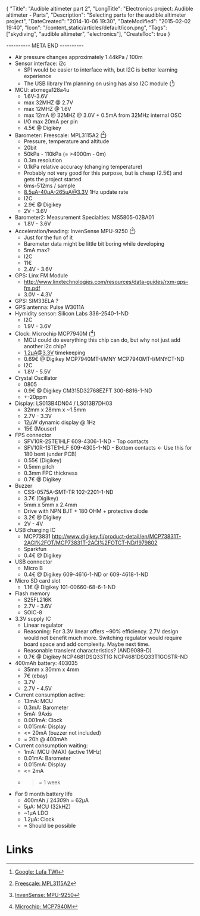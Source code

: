 {
    "Title": "Audible altimeter part 2",
    "LongTitle": "Electronics project: Audible altimeter - Parts",
    "Description": "Selecting parts for the audible altimeter project",
    "DateCreated": "2014-10-06 19:30",
    "DateModified": "2015-02-02 19:40",
    "Icon": "/content_static/articles/default/icon.png",
    "Tags": ["skydiving", "audible altimeter", "electronics"],
    "CreateToc": true
}

---------- META END ----------

* Air pressure changes approximately 1.44kPa / 100m
* Sensor interface: i2c
    * SPI would be easier to interface with, but I2C is better learning experience
    * The USB library I'm planning on using has also I2C module ([^lufa-twi])
* MCU: atxmega128a4u
    * 1.6V-3.6V
    * max 32MHZ @ 2.7V
    * max 12MHZ @ 1.6V
    * max 12mA @ 32MHZ @ 3.0V + 0.5mA from 32MHz internal OSC
    * I/O max 20mA per pin
    * 4.5€ @ Digikey
* Barometer: Freescale: MPL3115A2 ([^MPL3115A2])
    * Pressure, temperature and altitude
    * 20bit
    * 50kPa - 110kPa (= >4000m - 0m)
    * 0.3m resolution
    * 0.1kPa relative accuracy (changing temperature)
    * Probably not very good for this purpose, but is cheap (2.5€) and gets the project started
    * 6ms-512ms / sample
    * 8.5µA-40µA-265µA@3.3V 1Hz update rate
    * I2C
    * 2.9€ @ Digikey
    * 2V - 3.6V
* Barometer2: Measurement Specialties: MS5805-02BA01
    * 1.8V - 3.6V
* Acceleration/heading: InvenSense MPU-9250 ([^MPU9250])
    * Just for the fun of it
    * Barometer data might be little bit boring while developing
    * 5mA max?
    * I2C
    * 11€
    * 2.4V - 3.6V
* GPS: Linx FM Module
    * http://www.linxtechnologies.com/resources/data-guides/rxm-gps-fm.pdf
    * 3.0V - 4.3V
* GPS: SIM33ELA ?
* GPS antenna: Pulse W3011A
* Hymidity sensor: Silicon Labs 336-2540-1-ND
    * I2C
    * 1.9V - 3.6V
* Clock: Microchip MCP7940M ([^CLOCK])
    * MCU could do everything this chip can do, but why not just add another i2c chip?
    * 1.2µA@3.3V timekeeping
    * 0.69€ @ Digikey MCP7940MT-I/MNY MCP7940MT-I/MNYCT-ND
    * I2C
    * 1.8V - 5.5V
* Crystal Oscillator
    * 0805
    * 0.9€ @ Digikey CM315D32768EZFT 300-8816-1-ND
    * +-20ppm
* Display: LS013B4DN04 / LS013B7DH03
    * 32mm x 28mm x ~1.5mm
    * 2.7V - 3.3V
    * 12µW dynamic display @ 1Hz
    * 15€ (Mouser)
* FPS connector
    * SFV10R-2STE1HLF 609-4306-1-ND - Top contacts
    * SFV10R-1STE1HLF 609-4305-1-ND - Bottom contacts <- Use this for 180 bent (under PCB)
    * 0.55€ (Digikey)
    * 0.5mm pitch
    * 0.3mm FPC thickness
    * 0.7€ @ Digikey
* Buzzer
    * CSS-0575A-SMT-TR 102-2201-1-ND
    * 3.7€ (Digikey)
    * 5mm x 5mm x 2.4mm
    * Drive with NPN BJT + 180 OHM + protective diode
    * 3.2€ @ Digikey
    * 2V - 4V
* USB charging IC
    * MCP73831 http://www.digikey.fi/product-detail/en/MCP73831T-2ACI%2FOT/MCP73831T-2ACI%2FOTCT-ND/1979802
    * Sparkfun
    * 0.4€ @ Digikey
* USB connector
    * Micro B
    * 0.4€ @ Digikey 609-4616-1-ND or 609-4618-1-ND
* Micro SD card slot
    * 1.1€ @ Digikey 101-00660-68-6-1-ND
* Flash memory
    * S25FL216K
    * 2.7V - 3.6V
    * SOIC-8
* 3.3V supply IC
    * Linear regulator
    * Reasoning: For 3.3V linear offers ~90% efficiency. 2.7V design would not
      benefit much more. Switching regulator would require board space
      and add complexity. Maybe next time.
    * Reasonable transient characteristics? (AND9089-D)
    * 0.7€ @ Digikey NCP4681DSQ33T1G NCP4681DSQ33T1GOSTR-ND
* 400mAh battery: 403035
    * 35mm x 30mm x 4mm
    * 7€ (ebay)
    * 3.7V
    * 2.7V - 4.5V
* Current consumption active:
    * 13mA: MCU
    * 0.3mA: Barometer
    * 5mA: 9Axis
    * 0.001mA: Clock
    * 0.015mA: Display
    * <= 20mA (buzzer not included)
    * = 20h @ 400mAh
* Current consumption waiting:
    * 1mA: MCU (MAX) (active 1MHz)
    * 0.01mA: Barometer
    * 0.015mA: Display
    * <= 2mA
    * >= 1 week
* For 9 month battery life
    * 400mAh / 24*30*9h = 62µA
    * 5µA: MCU (32kHZ)
    * ~1µA LDO
    * 1.2µA: Clock
    * = Should be possible
# Links
[^MPL3115A2]: [Freescale: MPL3115A2](http://www.digikey.fi/product-detail/en/MPL3115A2/MPL3115A2-ND/2817529)
[^MPU9250]: [InvenSense: MPU-9250](http://www.digikey.fi/product-detail/en/MPU-9150/1428-1009-1-ND/4038014)
[^CLOCK]: [Microchip: MCP7940M](http://www.digikey.fi/product-detail/en/MCP7940MT-I%2FMNY/MCP7940MT-I%2FMNYCT-ND/3176850)
[^lufa-twi]: [Google: Lufa TWI](https://www.google.fi/search?q=TWI+Peripheral+Driver+xmega)
[^sharp]: [Sharp Memory LCD](http://www.sharpmemorylcd.com/resources/ls013b4dn04_application_info.pdf)
